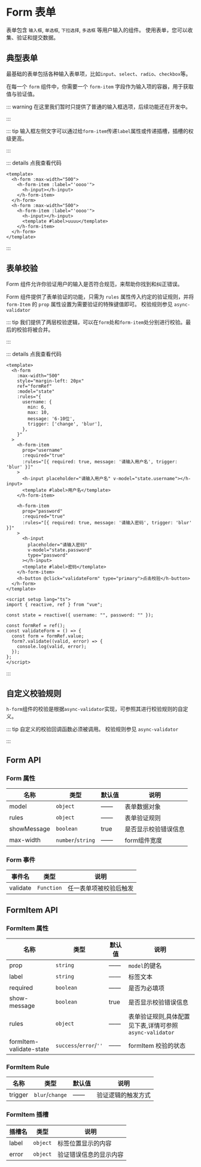 # Form 表单

表单包含 `输入框`, `单选框`, `下拉选择`, `多选框` 等用户输入的组件。 使用表单，您可以收集、验证和提交数据。

## 典型表单

最基础的表单包括各种输入表单项，比如`input`、`select`、`radio`、`checkbox`等。

在每一个 `form` 组件中，你需要一个 `form-item` 字段作为输入项的容器，用于获取值与验证值。

::: warning
在这里我们暂时只提供了普通的输入框选项，后续功能还在开发中。

:::

<script setup>
    import Base from '/Users/mamingzhe/Horse UI/docs/component/form/Base.vue'
    import Validate from '/Users/mamingzhe/Horse UI/docs/component/form/Validate.vue'
</script>

::: tip
输入框左侧文字可以通过给`form-item`传递`label`属性或传递插槽，插槽的权级更高。

:::

<Base/>

::: details 点我查看代码

```vue
<template>
  <h-form :max-width="500">
    <h-form-item :label="'oooo'">
      <h-input></h-input>
    </h-form-item>
  </h-form>
  <h-form :max-width="500">
    <h-form-item :label="'oooo'">
      <h-input></h-input>
      <template #label>uuuu</template>
    </h-form-item>
  </h-form>
</template>
```

:::

## 表单校验

Form 组件允许你验证用户的输入是否符合规范，来帮助你找到和纠正错误。

Form 组件提供了表单验证的功能，只需为 `rules` 属性传入约定的验证规则，并将 `form-Item` 的 `prop` 属性设置为需要验证的特殊键值即可。 校验规则参见 `async-validator`

::: tip
我们提供了两层校验逻辑，可以在`form`处和`form-item`处分别进行校验。最后的校验将被合并。

:::


<Validate/>

::: details 点我查看代码

```vue
<template>
  <h-form
    :max-width="500"
    style="margin-left: 20px"
    ref="formRef"
    :model="state"
    :rules="{
      username: {
        min: 6,
        max: 10,
        message: '6-10位',
        trigger: ['change', 'blur'],
      },
    }"
  >
    <h-form-item
      prop="username"
      :required="true"
      :rules="[{ required: true, message: '请输入用户名', trigger: 'blur' }]"
    >
      <h-input placeholder="请输入用户名" v-model="state.username"></h-input>
      <template #label>用户名</template>
    </h-form-item>

    <h-form-item
      prop="password"
      :required="true"
      :rules="[{ required: true, message: '请输入密码', trigger: 'blur' }]"
    >
      <h-input
        placeholder="请输入密码"
        v-model="state.password"
        type="password"
      ></h-input>
      <template #label>密码</template>
    </h-form-item>
    <h-button @click="validateForm" type="primary">点击校验</h-button>
  </h-form>
</template>

<script setup lang="ts">
import { reactive, ref } from "vue";

const state = reactive({ username: "", password: "" });

const formRef = ref();
const validateForm = () => {
  const form = formRef.value;
  form?.validate((valid, error) => {
    console.log(valid, error);
  });
};
</script>
```

:::

## 自定义校验规则

`h-form`组件的校验是根据`async-validator`实现，可参照其进行校验规则的自定义。

::: tip
自定义的校验回调函数必须被调用。 校验规则参见 `async-validator`

:::

## Form API
### Form 属性
| 名称  | 类型   | 默认值    | 说明     |
| ----- | ------ | --------- | -------- |
| model | `object` |—— | 表单数据对象 |
| rules | `object` |—— | 表单验证规则 |
| showMessage | `boolean` |true | 是否显示校验错误信息 |
| max-width | `number`/`string` |—— | form组件宽度 |

### Form 事件
| 事件名  | 类型    | 说明     |
| ----- | ------  | -------- |
| validate | `Function`  | 任一表单项被校验后触发 |

## FormItem API
### FormItem 属性
| 名称  | 类型   | 默认值    | 说明     |
| ----- | ------ | --------- | -------- |
| prop |  `string` | —— | `model`的键名 |
| label | `string` | —— | 标签文本 |
| required | `boolean` | —— | 是否为必填项 |
| show-message | `boolean` | true | 是否显示校验错误信息 |
| rules | `object` | —— | 表单验证规则,具体配置见下表,详情可参照`async-validator` |
| formItem-validate-state | `success`/`error`/`''` | —— | formItem 校验的状态 |

### FormItem Rule
| 名称  | 类型   | 默认值    | 说明     |
| ----- | ------ | --------- | -------- |
| trigger | `blur`/`change` | —— |验证逻辑的触发方式 |

### FormItem 插槽
| 插槽名  | 类型     | 说明     |
| ----- | ------ | -------- |
| label |`object`| 标签位置显示的内容 |
| error |`object`| 验证错误信息的显示内容 |